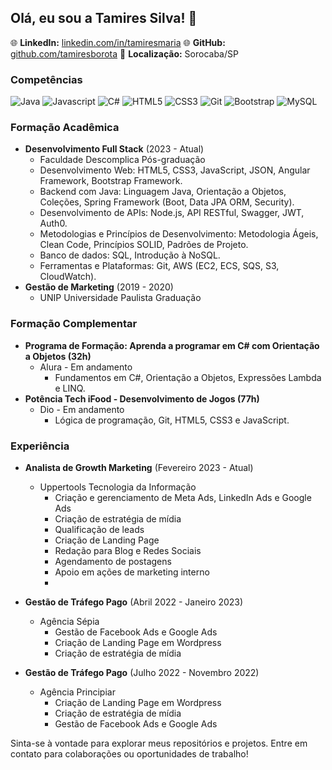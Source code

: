 ## Olá, eu sou a Tamires Silva! 👋

🌐 **LinkedIn:** [linkedin.com/in/tamiresmaria](https://www.linkedin.com/in/tamiresmaria)
🌐 **GitHub:** [github.com/tamiresborota](https://github.com/tamiresborota)
📍 **Localização:** Sorocaba/SP

### Competências
![Java](https://img.shields.io/badge/Java-007396?logo=java&logoColor=white)
![Javascript](https://img.shields.io/badge/Javascript-F7DF1E?logo=javascript&logoColor=black)
![C#](https://img.shields.io/badge/C%23-239120?logo=c-sharp&logoColor=white)
![HTML5](https://img.shields.io/badge/HTML5-E34F26?logo=html5&logoColor=white)
![CSS3](https://img.shields.io/badge/CSS3-1572B6?logo=css3&logoColor=white)
![Git](https://img.shields.io/badge/Git-F05032?logo=git&logoColor=white)
![Bootstrap](https://img.shields.io/badge/Bootstrap-7952B3?logo=bootstrap&logoColor=white)
![MySQL](https://img.shields.io/badge/MySQL-4479A1?logo=mysql&logoColor=white)

### Formação Acadêmica
- **Desenvolvimento Full Stack** (2023 - Atual)
  - Faculdade Descomplica Pós-graduação
  - Desenvolvimento Web: HTML5, CSS3, JavaScript, JSON, Angular Framework, Bootstrap Framework.
  - Backend com Java: Linguagem Java, Orientação a Objetos, Coleções, Spring Framework (Boot, Data JPA ORM, Security).
  - Desenvolvimento de APIs: Node.js, API RESTful, Swagger, JWT, Auth0.
  - Metodologias e Princípios de Desenvolvimento: Metodologia Ágeis, Clean Code, Princípios SOLID, Padrões de Projeto.
  - Banco de dados: SQL, Introdução à NoSQL.
  - Ferramentas e Plataformas: Git, AWS (EC2, ECS, SQS, S3, CloudWatch).
- **Gestão de Marketing** (2019 - 2020)
  - UNIP Universidade Paulista Graduação

### Formação Complementar
- **Programa de Formação: Aprenda a programar em C# com Orientação a Objetos (32h)**
  - Alura - Em andamento
    - Fundamentos em C#, Orientação a Objetos, Expressões Lambda e LINQ.
- **Potência Tech iFood - Desenvolvimento de Jogos (77h)**
  - Dio - Em andamento
    - Lógica de programação, Git, HTML5, CSS3 e JavaScript.

### Experiência
- **Analista de Growth Marketing** (Fevereiro 2023 - Atual)
  - Uppertools Tecnologia da Informação
    - Criação e gerenciamento de Meta Ads, LinkedIn Ads e Google Ads
    - Criação de estratégia de mídia
    - Qualificação de leads
    - Criação de Landing Page
    - Redação para Blog e Redes Sociais
    - Agendamento de postagens
    - Apoio em ações de marketing interno
    - 
- **Gestão de Tráfego Pago** (Abril 2022 - Janeiro 2023)
  - Agência Sépia
    - Gestão de Facebook Ads e Google Ads
    - Criação de Landing Page em Wordpress
    - Criação de estratégia de mídia

- **Gestão de Tráfego Pago** (Julho 2022 - Novembro 2022)
  - Agência Principiar
    - Criação de Landing Page em Wordpress
    - Criação de estratégia de mídia
    - Gestão de Facebook Ads e Google Ads

Sinta-se à vontade para explorar meus repositórios e projetos. Entre em contato para colaborações ou oportunidades de trabalho!
